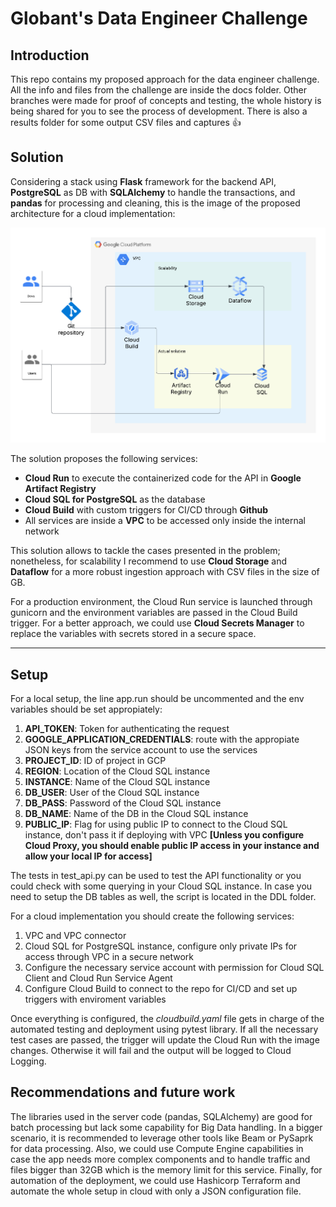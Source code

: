 # Globant's Data Engineer Challenge
## Introduction

This repo contains my proposed approach for the data engineer challenge. All the info and files from the challenge are inside the docs folder. Other branches were made for proof of concepts and testing, the whole history is being shared for you to see the process of development. There is also a results folder for some output CSV files and captures :thumbsup:

## Solution

Considering a stack using **Flask** framework for the backend API, **PostgreSQL** as DB with **SQLAlchemy** to handle the transactions, and **pandas** for processing and cleaning, this is the image of the proposed architecture for a cloud implementation:

![Architecture](proposed_architecture.png)

The solution proposes the following services:
* **Cloud Run** to execute the containerized code for the API in **Google Artifact Registry**
* **Cloud SQL for PostgreSQL** as the database
* **Cloud Build** with custom triggers for CI/CD through **Github**
* All services are inside a **VPC** to be accessed only inside the internal network

This solution allows to tackle the cases presented in the problem; nonetheless, for scalability I recommend to use **Cloud Storage** and **Dataflow** for a more robust ingestion approach with CSV files in the size of GB.

For a production environment, the Cloud Run service is launched through gunicorn and the environment variables are passed in the Cloud Build trigger. For a better approach, we could use **Cloud Secrets Manager** to replace the variables with secrets stored in a secure space.

---
## Setup

For a local setup, the line app.run should be uncommented and the env variables should be set appropiately:
1. **API_TOKEN**: Token for authenticating the request
2. **GOOGLE_APPLICATION_CREDENTIALS**: route with the appropiate JSON keys from the service account to use the services
3. **PROJECT_ID**: ID of project in GCP
4. **REGION**: Location of the Cloud SQL instance
5. **INSTANCE**: Name of the Cloud SQL instance
6. **DB_USER**: User of the Cloud SQL instance
7. **DB_PASS**: Password of the Cloud SQL instance
8. **DB_NAME**: Name of the DB in the Cloud SQL instance
9. **PUBLIC_IP**: Flag for using public IP to connect to the Cloud SQL instance, don't pass it if deploying with VPC **[Unless you configure Cloud Proxy, you should enable public IP access in your instance and allow your local IP for access]**

The tests in test_api.py can be used to test the API functionality or you could check with some querying in your Cloud SQL instance. In case you need to setup the DB tables as well, the script is located in the DDL folder.

For a cloud implementation you should create the following services:
1. VPC and VPC connector
2. Cloud SQL for PostgreSQL instance, configure only private IPs for access through VPC in a secure network
3. Configure the necessary service account with permission for Cloud SQL Client and Cloud Run Service Agent
4. Configure Cloud Build to connect to the repo for CI/CD and set up triggers with enviroment variables

Once everything is configured, the *cloudbuild.yaml* file gets in charge of the automated testing and deployment using pytest library. If all the necessary test cases are passed, the trigger will update the Cloud Run with the image changes. Otherwise it will fail and the output will be logged to Cloud Logging.

## Recommendations and future work

The libraries used in the server code (pandas, SQLAlchemy) are good for batch processing but lack some capability for Big Data handling. In a bigger scenario, it is recommended to leverage other tools like Beam or PySaprk for data processing. Also, we could use Compute Engine capabilities in case the app needs more complex components and to handle traffic and files bigger than 32GB which is the memory limit for this service. Finally, for automation of the deployment, we could use Hashicorp Terraform and automate the whole setup in cloud with only a JSON configuration file.


